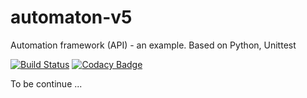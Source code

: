 # automaton-v5
Automation framework (API) - an example. Based on Python, Unittest

[![Build Status](https://travis-ci.org/BurhanH/automaton-v5.svg?branch=master)](https://travis-ci.org/BurhanH/automaton-v5)
[![Codacy Badge](https://api.codacy.com/project/badge/Grade/179c8d7e01a0486ebe5005e1e6183809)](https://app.codacy.com/app/BurhanH/automaton-v5?utm_source=github.com&utm_medium=referral&utm_content=BurhanH/automaton-v5&utm_campaign=Badge_Grade_Dashboard)

To be continue ...